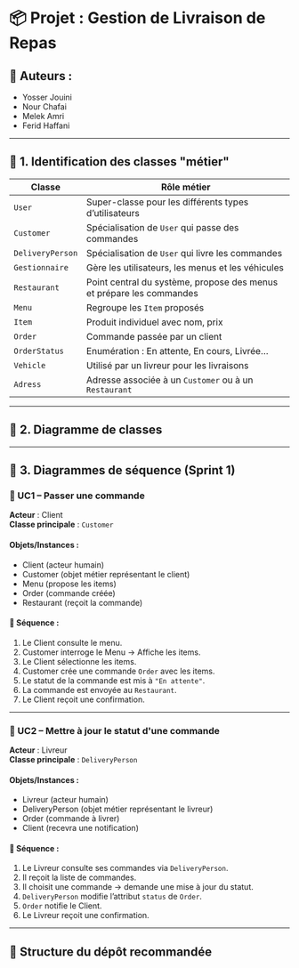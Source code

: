 # 📦 Projet : Gestion de Livraison de Repas

## 👥 Auteurs :
- Yosser Jouini  
- Nour Chafai  
- Melek Amri  
- Ferid Haffani  

---

## 🧠 1. Identification des classes "métier"

| Classe         | Rôle métier                                                                 |
|----------------|------------------------------------------------------------------------------|
| `User`         | Super-classe pour les différents types d’utilisateurs                       |
| `Customer`     | Spécialisation de `User` qui passe des commandes                            |
| `DeliveryPerson`| Spécialisation de `User` qui livre les commandes                          |
| `Gestionnaire` | Gère les utilisateurs, les menus et les véhicules                           |
| `Restaurant`   | Point central du système, propose des menus et prépare les commandes        |
| `Menu`         | Regroupe les `Item` proposés                                                |
| `Item`         | Produit individuel avec nom, prix                                           |
| `Order`        | Commande passée par un client                                               |
| `OrderStatus`  | Enumération : En attente, En cours, Livrée…                                 |
| `Vehicle`      | Utilisé par un livreur pour les livraisons                                  |
| `Adress`       | Adresse associée à un `Customer` ou à un `Restaurant`                       |

---

## 🧬 2. Diagramme de classes



---

## 🔄 3. Diagrammes de séquence (Sprint 1)

### 🎯 UC1 – Passer une commande

**Acteur** : Client  
**Classe principale** : `Customer`  

#### Objets/Instances :
- Client (acteur humain)  
- Customer (objet métier représentant le client)  
- Menu (propose les items)  
- Order (commande créée)  
- Restaurant (reçoit la commande)

#### 🔁 Séquence :
1. Le Client consulte le menu.
2. Customer interroge le Menu → Affiche les items.
3. Le Client sélectionne les items.
4. Customer crée une commande `Order` avec les items.
5. Le statut de la commande est mis à `"En attente"`.
6. La commande est envoyée au `Restaurant`.
7. Le Client reçoit une confirmation.



---

### 🎯 UC2 – Mettre à jour le statut d'une commande

**Acteur** : Livreur  
**Classe principale** : `DeliveryPerson`

#### Objets/Instances :
- Livreur (acteur humain)  
- DeliveryPerson (objet métier représentant le livreur)  
- Order (commande à livrer)  
- Client (recevra une notification)

#### 🔁 Séquence :
1. Le Livreur consulte ses commandes via `DeliveryPerson`.
2. Il reçoit la liste de commandes.
3. Il choisit une commande → demande une mise à jour du statut.
4. `DeliveryPerson` modifie l’attribut `status` de `Order`.
5. `Order` notifie le Client.
6. Le Livreur reçoit une confirmation.



---

## 📂 Structure du dépôt recommandée

